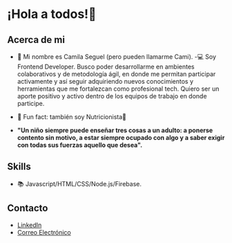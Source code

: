 # ¡Hola a todos!👾

## Acerca de mi
- 👋 Mi nombre es Camila Seguel (pero pueden llamarme Cami).
-💻 Soy Frontend Developer. Busco poder desarrollarme en ambientes colaborativos y de metodología ágil, en donde me permitan participar activamente y así seguir adquiriendo nuevos conocimientos y herramientas que me fortalezcan como profesional tech. Quiero ser un aporte positivo y activo dentro de los equipos de trabajo en donde participe.
- 👀 Fun fact: también soy Nutricionista🍎
  
- **"Un niño siempre puede enseñar tres cosas a un adulto: a ponerse contento sin motivo, a estar siempre ocupado con algo y a saber exigir con todas sus fuerzas aquello que desea".**

## Skills
- 📚 Javascript/HTML/CSS/Node.js/Firebase.

## Contacto
- [LinkedIn](https://www.linkedin.com/in/camilaseguelgonzalez/)
- [Correo Electrónico](seguel.camilaalejandra@gmail.com)


